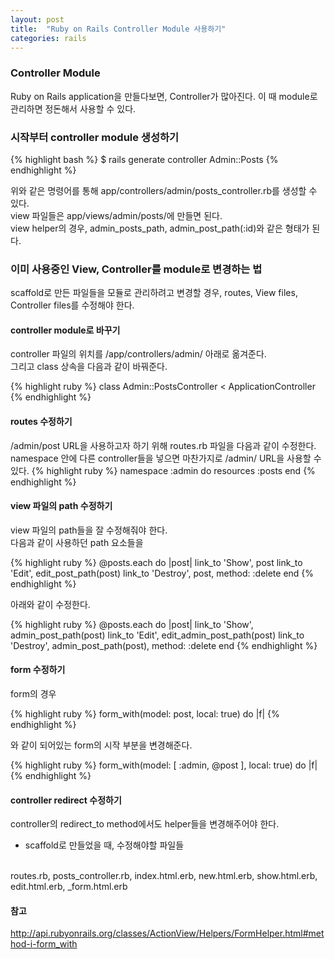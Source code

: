 ```yaml
---
layout: post
title:  "Ruby on Rails Controller Module 사용하기"
categories: rails
---
```


### Controller Module
Ruby on Rails application을 만들다보면, Controller가 많아진다.
이 때 module로 관리하면 정돈해서 사용할 수 있다.

### 시작부터 controller module 생성하기
{% highlight bash %}
$ rails generate controller Admin::Posts
{% endhighlight %}

위와 같은 명령어를 통해 app/controllers/admin/posts_controller.rb를 생성할 수 있다.<br>
view 파일들은 app/views/admin/posts/에 만들면 된다.<br>
view helper의 경우, admin_posts_path, admin_post_path(:id)와 같은 형태가 된다.<br>

### 이미 사용중인 View, Controller를 module로 변경하는 법
scaffold로 만든 파일들을 모듈로 관리하려고 변경할 경우, routes, View files, Controller files를 수정해야 한다.

#### controller module로 바꾸기
controller 파일의 위치를 /app/controllers/admin/ 아래로 옮겨준다.<br>
그리고 class 상속을 다음과 같이 바꿔준다.

{% highlight ruby %}
class Admin::PostsController < ApplicationController
{% endhighlight %}

#### routes 수정하기
/admin/post URL을 사용하고자 하기 위해 routes.rb 파일을 다음과 같이 수정한다.
namespace 안에 다른 controller들을 넣으면 마찬가지로 /admin/ URL을 사용할 수 있다.
{% highlight ruby %}
namespace :admin do
	resources :posts
 end
{% endhighlight %}

#### view 파일의 path 수정하기
view 파일의 path들을 잘 수정해줘야 한다.<br>
다음과 같이 사용하던 path 요소들을

{% highlight ruby %}
@posts.each do |post|
  link_to 'Show', post
  link_to 'Edit', edit_post_path(post)
  link_to 'Destroy', post, method: :delete
end
{% endhighlight %}

아래와 같이 수정한다.

{% highlight ruby %}
@posts.each do |post|
  link_to 'Show', admin_post_path(post)
  link_to 'Edit', edit_admin_post_path(post)
  link_to 'Destroy', admin_post_path(post), method: :delete
end
{% endhighlight %}

#### form 수정하기
form의 경우

{% highlight ruby %}
form_with(model: post, local: true) do |f|
{% endhighlight %}

와 같이 되어있는 form의 시작 부분을 변경해준다.

{% highlight ruby %}
form_with(model: [ :admin, @post ], local: true) do |f|
{% endhighlight %}

#### controller redirect 수정하기
controller의 redirect_to method에서도 helper들을 변경해주어야 한다.
<br>
* scaffold로 만들었을 때, 수정해야할 파일들
<br>
routes.rb, posts_controller.rb, index.html.erb, new.html.erb, show.html.erb, edit.html.erb, _form.html.erb
<br>


#### 참고
<http://api.rubyonrails.org/classes/ActionView/Helpers/FormHelper.html#method-i-form_with>